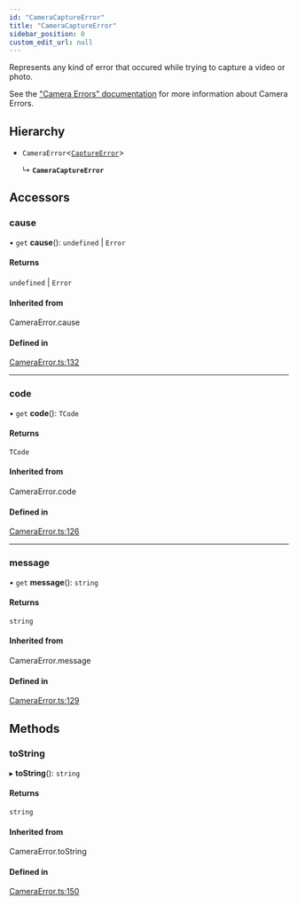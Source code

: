 ```yaml
---
id: "CameraCaptureError"
title: "CameraCaptureError"
sidebar_position: 0
custom_edit_url: null
---
```


Represents any kind of error that occured while trying to capture a video or photo.

See the ["Camera Errors" documentation](https://react-native-vision-camera.com/docs/guides/errors) for more information about Camera Errors.

## Hierarchy

- `CameraError`<[`CaptureError`](../#captureerror)\>

  ↳ **`CameraCaptureError`**

## Accessors

### cause

• `get` **cause**(): `undefined` \| `Error`

#### Returns

`undefined` \| `Error`

#### Inherited from

CameraError.cause

#### Defined in

[CameraError.ts:132](https://github.com/mrousavy/react-native-vision-camera/blob/c66550ed/package/src/CameraError.ts#L132)

___

### code

• `get` **code**(): `TCode`

#### Returns

`TCode`

#### Inherited from

CameraError.code

#### Defined in

[CameraError.ts:126](https://github.com/mrousavy/react-native-vision-camera/blob/c66550ed/package/src/CameraError.ts#L126)

___

### message

• `get` **message**(): `string`

#### Returns

`string`

#### Inherited from

CameraError.message

#### Defined in

[CameraError.ts:129](https://github.com/mrousavy/react-native-vision-camera/blob/c66550ed/package/src/CameraError.ts#L129)

## Methods

### toString

▸ **toString**(): `string`

#### Returns

`string`

#### Inherited from

CameraError.toString

#### Defined in

[CameraError.ts:150](https://github.com/mrousavy/react-native-vision-camera/blob/c66550ed/package/src/CameraError.ts#L150)
